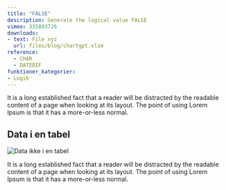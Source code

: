 ```yaml
---
title: "FALSE"
description: Generate the logical value FALSE
vimeo: 335893726
downloads: 
- text: File xyz
  url: files/blog/chartgpt.xlsm
reference: 
  - CHAR
  - DATEDIF
funktioner_kategorier:
- Logik
---
```



It is a long established fact that a reader will be distracted by the readable content of a page when looking at its layout. The point of using Lorem Ipsum is that it has a more-or-less normal.

<!--more-->

## Data i en tabel
![Data ikke i en tabel](/images/blog/lobende-sum-tabel.jpg)

It is a long established fact that a reader will be distracted by the readable content of a page when looking at its layout. The point of using Lorem Ipsum is that it has a more-or-less normal.